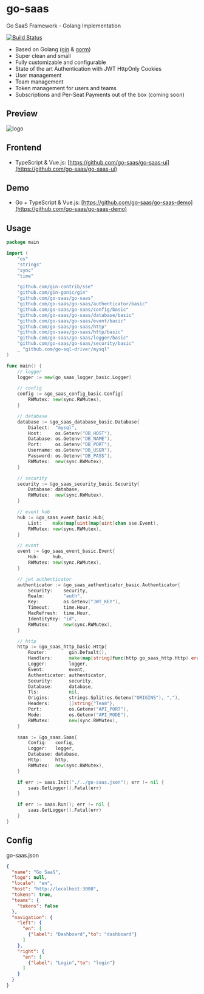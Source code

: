 # go-saas

Go SaaS Framework - Golang Implementation

[![Build Status](https://ci.loeffel.io/api/badges/go-saas/go-saas/status.svg)](https://ci.loeffel.io/go-saas/go-saas)

- Based on Golang ([gin](https://github.com/gin-gonic/gin) & [gorm](https://github.com/go-gorm/gorm))
- Super clean and small
- Fully customizable and configurable
- State of the art Authentication with JWT HttpOnly Cookies
- User management
- Team management
- Token management for users and teams
- Subscriptions and Per-Seat Payments out of the box (coming soon)

## Preview

<img src="https://raw.githubusercontent.com/go-saas/go-saas-ui/master/preview.png" alt="logo">

## Frontend

- TypeScript & Vue.js: [https://github.com/go-saas/go-saas-ui](https://github.com/go-saas/go-saas-ui)

## Demo

- Go + TypeScript & Vue.js: [https://github.com/go-saas/go-saas-demo](https://github.com/go-saas/go-saas-demo)

## Usage

```go
package main

import (
	"os"
	"strings"
	"sync"
	"time"

	"github.com/gin-contrib/sse"
	"github.com/gin-gonic/gin"
	"github.com/go-saas/go-saas"
	"github.com/go-saas/go-saas/authenticator/basic"
	"github.com/go-saas/go-saas/config/basic"
	"github.com/go-saas/go-saas/database/basic"
	"github.com/go-saas/go-saas/event/basic"
	"github.com/go-saas/go-saas/http"
	"github.com/go-saas/go-saas/http/basic"
	"github.com/go-saas/go-saas/logger/basic"
	"github.com/go-saas/go-saas/security/basic"
	_ "github.com/go-sql-driver/mysql"
)

func main() {
	// logger
	logger := new(go_saas_logger_basic.Logger)

	// config
	config := &go_saas_config_basic.Config{
		RWMutex: new(sync.RWMutex),
	}

	// database
	database := &go_saas_database_basic.Database{
		Dialect:  "mysql",
		Host:     os.Getenv("DB_HOST"),
		Database: os.Getenv("DB_NAME"),
		Port:     os.Getenv("DB_PORT"),
		Username: os.Getenv("DB_USER"),
		Password: os.Getenv("DB_PASS"),
		RWMutex:  new(sync.RWMutex),
	}

	// security
	security := &go_saas_security_basic.Security{
		Database: database,
		RWMutex:  new(sync.RWMutex),
	}

	// event hub
	hub := &go_saas_event_basic.Hub{
		List:    make(map[uint]map[uint]chan sse.Event),
		RWMutex: new(sync.RWMutex),
	}

	// event
	event := &go_saas_event_basic.Event{
		Hub:     hub,
		RWMutex: new(sync.RWMutex),
	}

	// jwt authenticator
	authenticator := &go_saas_authenticator_basic.Authenticator{
		Security:    security,
		Realm:       "auth",
		Key:         os.Getenv("JWT_KEY"),
		Timeout:     time.Hour,
		MaxRefresh:  time.Hour,
		IdentityKey: "id",
		RWMutex:     new(sync.RWMutex),
	}

	// http
	http := &go_saas_http_basic.Http{
		Router:        gin.Default(),
		Handlers:      make(map[string]func(http go_saas_http.Http) error),
		Logger:        logger,
		Event:         event,
		Authenticator: authenticator,
		Security:      security,
		Database:      database,
		Tls:           nil,
		Origins:       strings.Split(os.Getenv("ORIGINS"), ","),
		Headers:       []string{"Team"},
		Port:          os.Getenv("API_PORT"),
		Mode:          os.Getenv("API_MODE"),
		RWMutex:       new(sync.RWMutex),
	}

	saas := &go_saas.Saas{
		Config:   config,
		Logger:   logger,
		Database: database,
		Http:     http,
		RWMutex:  new(sync.RWMutex),
	}

	if err := saas.Init("./../go-saas.json"); err != nil {
		saas.GetLogger().Fatal(err)
	}

	if err := saas.Run(); err != nil {
		saas.GetLogger().Fatal(err)
	}
}
```

## Config

go-saas.json

```json
{
  "name": "Go SaaS",
  "logo": null,
  "locale": "en",
  "host": "http://localhost:3000",
  "tokens": true,
  "teams": {
    "tokens": false
  },
  "navigation": {
    "left": {
      "en": [
        {"label": "Dashboard","to": "dashboard"}
      ]
    },
    "right": {
      "en": [
        {"label": "Login","to": "login"}
      ]
    }
  }
}
```
